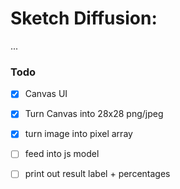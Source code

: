 # Sketch Diffusion: 

...

### Todo

- [X] Canvas UI
- [X] Turn Canvas into 28x28 png/jpeg
- [X] turn image into pixel array
- [ ] feed into js model
- [ ] print out result label + percentages

